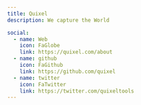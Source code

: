 ```yaml
---
title: Quixel
description: We capture the World

social:
  - name: Web
    icon: FaGlobe
    link: https://quixel.com/about
  - name: github
    icon: FaGithub
    link: https://github.com/quixel
  - name: twitter
    icon: FaTwitter
    link: https://twitter.com/quixeltools
---
```

